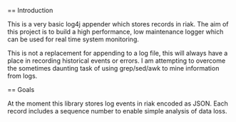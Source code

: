 == Introduction

This is a very basic log4j appender which stores records in riak. The aim of this project is to build a high
performance, low maintenance logger which can be used for real time system monitoring.

This is not a replacement for appending to a log file, this will always have a place in recording historical events
or errors. I am attempting to overcome the sometimes daunting task of using grep/sed/awk to mine information from logs.

== Goals

At the moment this library stores log events in riak encoded as JSON. Each record includes a sequence number to
enable simple analysis of data loss.


